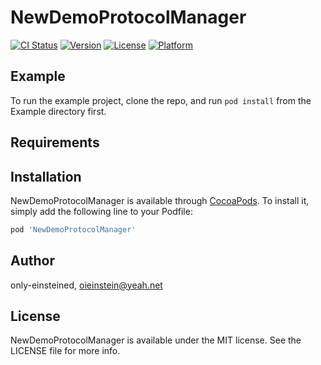# NewDemoProtocolManager

[![CI Status](https://img.shields.io/travis/only-einsteined/NewDemoProtocolManager.svg?style=flat)](https://travis-ci.org/only-einsteined/NewDemoProtocolManager)
[![Version](https://img.shields.io/cocoapods/v/NewDemoProtocolManager.svg?style=flat)](https://cocoapods.org/pods/NewDemoProtocolManager)
[![License](https://img.shields.io/cocoapods/l/NewDemoProtocolManager.svg?style=flat)](https://cocoapods.org/pods/NewDemoProtocolManager)
[![Platform](https://img.shields.io/cocoapods/p/NewDemoProtocolManager.svg?style=flat)](https://cocoapods.org/pods/NewDemoProtocolManager)

## Example

To run the example project, clone the repo, and run `pod install` from the Example directory first.

## Requirements

## Installation

NewDemoProtocolManager is available through [CocoaPods](https://cocoapods.org). To install
it, simply add the following line to your Podfile:

```ruby
pod 'NewDemoProtocolManager'
```

## Author

only-einsteined, oieinstein@yeah.net

## License

NewDemoProtocolManager is available under the MIT license. See the LICENSE file for more info.
